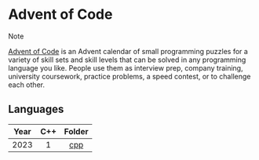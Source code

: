 # Advent of Code
> [!NOTE]
> [Advent of Code](https://adventofcode.com/) is an Advent calendar of small programming puzzles for a variety of skill sets and skill levels that can be solved in any programming language you like. People use them as interview prep, company training, university coursework, practice problems, a speed contest, or to challenge each other.

##  Languages
| Year | C++ |    Folder    |
|:----:|:---:|:------------:|
|2023  |  1  | [cpp](/cpp/) |